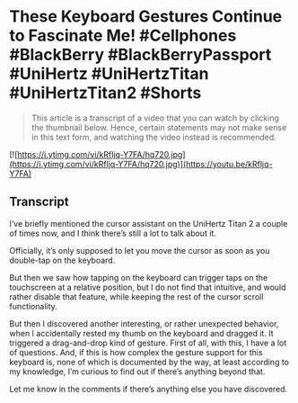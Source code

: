 # These Keyboard Gestures Continue to Fascinate Me! #Cellphones #BlackBerry #BlackBerryPassport #UniHertz #UniHertzTitan #UniHertzTitan2 #Shorts

> This article is a transcript of a video that you can watch by clicking the thumbnail below. Hence, certain statements may not make sense in this text form, and watching the video instead is recommended.

[![https://i.ytimg.com/vi/kRfljq-Y7FA/hq720.jpg](https://i.ytimg.com/vi/kRfljq-Y7FA/hq720.jpg)](https://youtu.be/kRfljq-Y7FA)

## Transcript

I’ve briefly mentioned the cursor assistant on the UniHertz Titan 2 a couple of times now, and I think there’s still a lot to talk about it.

Officially, it’s only supposed to let you move the cursor as soon as you double-tap on the keyboard.

But then we saw how tapping on the keyboard can trigger taps on the touchscreen at a relative position, but I do not find that intuitive, and would rather disable that feature, while keeping the rest of the cursor scroll functionality.

But then I discovered another interesting, or rather unexpected behavior, when I accidentally rested my thumb on the keyboard and dragged it. It triggered a drag-and-drop kind of gesture. First of all, with this, I have a lot of questions. And, if this is how complex the gesture support for this keyboard is, none of which is documented by the way, at least according to my knowledge, I’m curious to find out if there’s anything beyond that.

Let me know in the comments if there’s anything else you have discovered.

